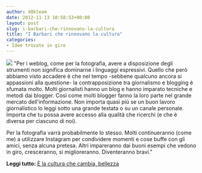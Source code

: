 ```yaml
---
author: 40kteam
date: 2012-11-13 10:58:53+00:00
layout: post
slug: i-barbari-che-rinnovano-la-cultura
title: "I Barbari che rinnovano la cultura"
categories:
- Idee trovate in giro
---
```


![](http://40k.it/wp-content/uploads/2012/11/WIN-285-653-98.jpeg) "Per i weblog, come per la fotografia, avere a disposizione degli strumenti non significa dominarne i linguaggi espressivi. Quello che però abbiamo visto accadere è che nel tempo -sebbene qualcuno ancora si appassioni alla questione- la contrapposizione tra giornalismo e blogging è sfumata molto. Molti giornalisti hanno un blog e hanno imparato tecniche e metodi dai blogger. Così come molti blogger fanno la loro parte nel grande mercato dell'informazione. Non importa quasi più se un buon lavoro giornalistico lo leggi sotto una grande testata o su un canale personale. Importa che tu possa avere accesso alla qualità che ricerchi (e che è diversa per ciascuno di noi). 
 
Per la fotografia varrà probabilmente lo stesso. Molti continueranno (come me) a utilizzare Instagram per condividere momenti e cose buffe con gli amici, senza alcuna pretesa. Altri impareranno dai buoni esempi che vedono in giro, cresceranno, si miglioreranno. Diventeranno bravi."

**Leggi tutto:** [È la cultura che cambia, bellezza](http://www.lastampa.it/2012/11/13/blogs/terza-pagina/e-la-cultura-che-cambia-bellezza-y51ovpOZf9cqlOMifeS9wL/pagina.html)

